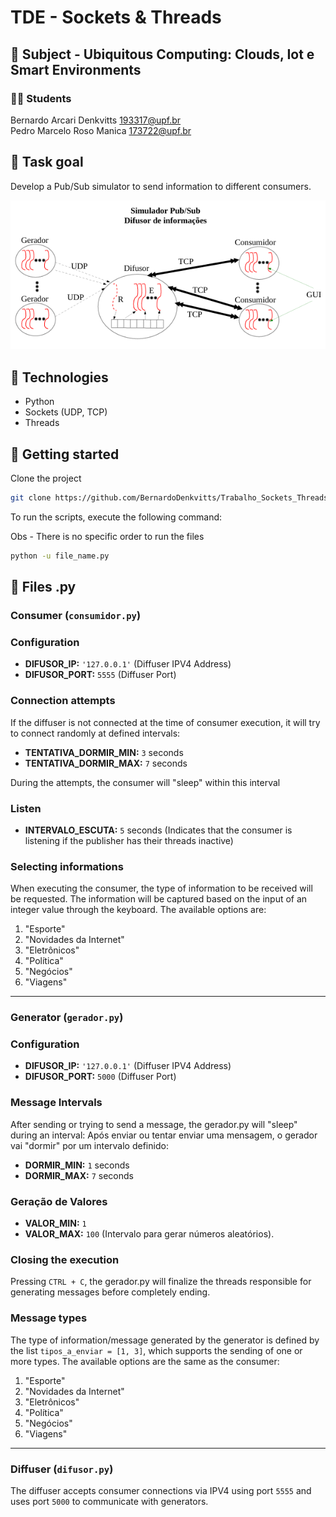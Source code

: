 # TDE - Sockets & Threads

## 📖 Subject - Ubiquitous Computing: Clouds, Iot e Smart Environments

### 👨‍💻 Students
Bernardo Arcari Denkvitts <193317@upf.br>  
Pedro Marcelo Roso Manica <173722@upf.br>

## 🎯 Task goal
Develop a Pub/Sub simulator to send information to different consumers.

![img.png](img.png)

## 🚀 Technologies
* Python
* Sockets (UDP, TCP)
* Threads


## 🚩 Getting started

Clone the project

```bash
git clone https://github.com/BernardoDenkvitts/Trabalho_Sockets_Threads.git
```

To run the scripts, execute the following command:

Obs - There is no specific order to run the files

```bash
python -u file_name.py
```

## 🐍 Files .py

### <b>Consumer</b> (`consumidor.py`)

### Configuration

- **DIFUSOR_IP:** `'127.0.0.1'` (Diffuser IPV4 Address)
- **DIFUSOR_PORT:** `5555` (Diffuser Port)

### Connection attempts

If the diffuser is not connected at the time of consumer execution, it will try to connect randomly at defined intervals:

- **TENTATIVA_DORMIR_MIN:** `3` seconds
- **TENTATIVA_DORMIR_MAX:** `7` seconds

During the attempts, the consumer will "sleep" within this interval

### Listen

- **INTERVALO_ESCUTA:** `5` seconds (Indicates that the consumer is listening if the publisher has their threads inactive)

### Selecting informations
When executing the consumer, the type of information to be received will be requested. The information will be captured based on the input of an integer value through the keyboard. The available options are:

1. "Esporte"
2. "Novidades da Internet"
3. "Eletrônicos"
4. "Política"
5. "Negócios"
6. "Viagens"

---------------------------------
### <b>Generator</b> (`gerador.py`)

### Configuration

- **DIFUSOR_IP:** `'127.0.0.1'` (Diffuser IPV4 Address)
- **DIFUSOR_PORT:** `5000` (Diffuser Port)

### Message Intervals

After sending or trying to send a message, the gerador.py will "sleep" during an interval:
Após enviar ou tentar enviar uma mensagem, o gerador vai "dormir" por um intervalo definido:

- **DORMIR_MIN:** `1` seconds
- **DORMIR_MAX:** `7` seconds

### Geração de Valores

- **VALOR_MIN:** `1`
- **VALOR_MAX:** `100` (Intervalo para gerar números aleatórios).

### Closing the execution

Pressing `CTRL + C`, the gerador.py will finalize the threads responsible for generating messages before completely ending.

### Message types

The type of information/message generated by the generator is defined by the list `tipos_a_enviar = [1, 3]`, which supports the sending of one or more types. The available options are the same as the consumer:

1. "Esporte"
2. "Novidades da Internet"
3. "Eletrônicos"
4. "Política"
5. "Negócios"
6. "Viagens"

---------------------------------
### <b>Diffuser</b> (`difusor.py`)
The diffuser accepts consumer connections via IPV4 using port `5555` and uses port `5000` to communicate with generators.


